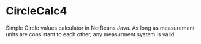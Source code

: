 CircleCalc4
===========

Simple Circle values calculator in NetBeans Java.
As long as measurement units are consistant to each other,
any measurment system is valid.

